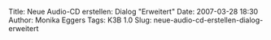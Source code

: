 Title: Neue Audio-CD erstellen: Dialog "Erweitert"
Date: 2007-03-28 18:30
Author: Monika Eggers
Tags: K3B 1.0
Slug: neue-audio-cd-erstellen-dialog-erweitert


